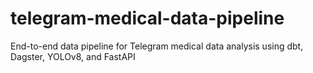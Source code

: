 # telegram-medical-data-pipeline
End-to-end data pipeline for Telegram medical data analysis using dbt, Dagster, YOLOv8, and FastAPI
